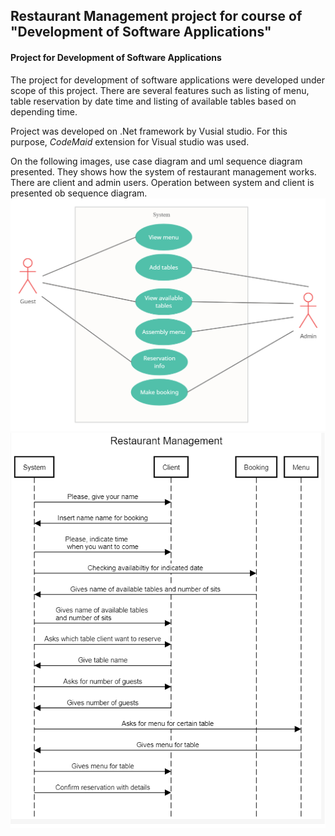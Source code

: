 ## Restaurant Management project for course of "Development of Software Applications"

#### Project for Development of Software Applications
The project for development of software applications were developed under scope of this project. There are several features such as listing of menu, table reservation by date time and listing of available tables based on depending time.

Project was developed on .Net framework by Vusial studio. For this purpose, _CodeMaid_ extension for Visual studio was used.

On the following images, use case diagram and uml sequence diagram presented. They shows how the system of restaurant management works. There are client and admin users. Operation between system and client is presented ob sequence diagram.
![alt text](https://github.com/azamatBME/devapps/blob/main/use_case_diagram.png?raw=true)
![alt text](https://github.com/azamatBME/devapps/blob/main/uml_sequence.png?raw=true)
